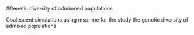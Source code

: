 #Genetic diversity of admixmed populations

Coalescent simulations using msprime for the study the genetic diversity of
admixed populations

